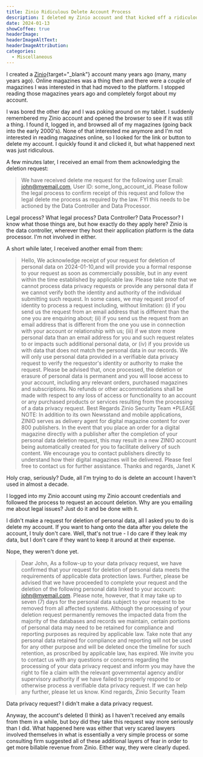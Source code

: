 ```yaml
---
title: Zinio Ridiculous Delete Account Process
description: I deleted my Zinio account and that kicked off a ridiculous series of steps beyond what I expected. How hard does it need to be to delete an online account you no longer use?
date: 2024-01-13
showCoffee: true
headerImage: 
headerImageAltText: 
headerImageAttribution: 
categories:
  - Miscellaneous
---
```


I created a [Zinio](https://www.zinio.com/){target="_blank"} account many years ago (many, many years ago). Online magazines was a thing then and there were a couple of magazines I was interested in that had moved to the platform. I stopped reading those magazines years ago and completely forgot about my account. 

I was bored the other day and I was poking around on my tablet. I suddenly remembered my Zinio account and opened the browser to see if it was still a thing. I found it, logged in, and browsed all of my magazines (going back into the early 2000's).  None of that interested me anymore and I'm not interested in reading magazines online, so I looked for the link or button to delete my account. I quickly found it and clicked it, but what happened next was just ridiculous.

A few minutes later, I received an email from them acknowledging the deletion request:
 
> We have received delete me request for the following user Email: john@myemail.com, User ID: some_long_account_id. Please follow the legal process to confirm receipt of this request and follow the legal delete me process as required by the law. FYI this needs to be actioned by the Data Controller and Data Processor. 

Legal process? What legal process? Data Controller? Data Processor?  I know what those things are, but how exactly do they apply here?  Zinio is the data controller, wherever they host their application platform is the data processor. I'm not involved in either.

A short while later, I received another email from them:

> Hello, 
> We acknowledge receipt of your request for deletion of personal data on 2024-01-10,and will provide you a formal response to your request as soon as commercially possible, but in any event within the time established by applicable law.
> Please take note that we cannot process data privacy requests or provide any personal data if we cannot verify both the identity and authority of the individual submitting such request. In some cases, we may request proof of identity to process a request including, without limitation: (i) if you send us the request from an email address that is different than the one you are enquiring about; (ii) if you send us the request from an email address that is different from the one you use in connection with your account or relationship with us; (iii) if we store more personal data than an email address for you and such request relates to or impacts such additional personal data, or (iv) if you provide us with data that does not match the personal data in our records. We will only use personal data provided in a verifiable data privacy request to verify the requestor's identity or authority to make the request.
> Please be advised that, once processed, the deletion or erasure of personal data is permanent and you will loose access to your account, including any relevant orders, purchased magazines and subscriptions. No refunds or other accommodations shall be made with respect to any loss of access or functionality to an account or any purchased products or services resulting from the processing of a data privacy request.
> Best Regards
> Zinio Security Team
> *PLEASE NOTE: In addition to its own Newsstand and mobile applications, ZINIO serves as delivery agent for digital magazine content for over 800 publishers. In the event that you place an order for a digital magazine directly with a publisher after the completion of your personal data deletion request, this may result in a new ZINIO account being automatically created for you to facilitate delivery of such content. We encourage you to contact publishers directly to understand how their digital magazines will be delivered.
> Please feel free to contact us for further assistance.
> Thanks and regards,
> Janet K

Holy crap, seriously? Dude, all I'm trying to do is delete an account I haven't used in almost a decade.

I logged into my Zinio account using my Zinio account credentials and followed the process to request an account deletion. Why are you emailing me about legal issues? Just do it and be done with it.

I didn't make a request for deletion of personal data, all I asked you to do is delete my account. If you want to hang onto the data after you delete the account, I truly don't care.  Well, that's not true - I do care if they leak my data, but I don't care if they want to keep it around at their expense.

Nope, they weren't done yet. 

> Dear John,
> As a follow-up to your data privacy request, we have confirmed that your request for deletion of personal data meets the requirements of applicable data protection laws. Further, please be advised that we have proceeded to complete your request and the deletion of the following personal data linked to your account: john@myemail.com. 
> Please note, however, that it may take up to seven (7) days for the personal data subject to your request to be removed from all affected systems.
> Although the processing of your deletion request permanently removes the impacted data from the majority of the databases and records we maintain, certain portions of personal data may need to be retained for compliance and reporting purposes as required by applicable law. Take note that any personal data retained for compliance and reporting will not be used for any other purpose and will be deleted once the timeline for such retention, as proscribed by applicable law, has expired.
> We invite you to contact us with any questions or concerns regarding the processing of your data privacy request and inform you may have the right to file a claim with the relevant governmental agency and/or supervisory authority if we have failed to properly respond to or otherwise process a verifiable data privacy request.
>If we can help any further, please let us know.
>Kind regards,
>Zinio Security Team

Data privacy request? I didn't make a data privacy request.

Anyway, the account's deleted (I think) as I haven't received any emails from them in a while, but boy did they take this request way more seriously than I did. What happened here was either that very scared lawyers involved themselves in what is essentially a very simple process or some consulting firm suggested all of these additional layers of fear in order to get more billable revenue from Zinio. Either way, they were clearly duped.
